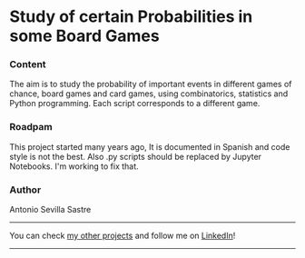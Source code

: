 # Study of certain Probabilities in some Board Games

### Content
The aim is to study the probability of important events in different games of chance, board games and card games, using combinatorics, statistics and Python programming. Each script corresponds to a different game.

### Roadpam
This project started many years ago, It is documented in Spanish and code style is not the best. Also .py scripts should be replaced by Jupyter Notebooks. I'm working to fix that.

### Author
Antonio Sevilla Sastre

-----------------------------------------------------------------------------

You can check [my other projects](https://github.com/asevillasastre?tab=repositories) and follow me on [LinkedIn](https://www.linkedin.com/in/asevillasastre/)!

-----------------------------------------------------------------------------
